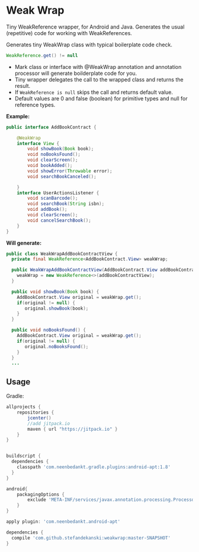 # Weak Wrap
Tiny WeakReference wrapper, for Android and Java. Generates the usual (repetitive) code for working with WeakReferences.

Generates tiny WeakWrap<ClassName> class with typical boilerplate code check.
```java 
WeakReference.get() != null 
``` 

* Mark class or interface with @WeakWrap annotation and annotation processor will generate boilderplate code for you.
* Tiny wrapper delegates the call to the wrapped class and returns the result.
* If ```WeakReference is null``` skips the call and returns default value. 
* Default values are 0 and false (boolean) for primitive types and null for reference types. 

__Example:__

```java
public interface AddBookContract {

    @WeakWrap
    interface View {
        void showBook(Book book);
        void noBooksFound();
        void clearScreen();
        void bookAdded();
        void showError(Throwable error);
        void searchBookCanceled();

    }
    interface UserActionsListener {
        void scanBarcode();
        void searchBook(String isbn);
        void addBook();
        void clearScreen();
        void cancelSearchBook();
    }
}
```

__Will generate:__

```java
public class WeakWrapAddBookContractView {
  private final WeakReference<AddBookContract.View> weakWrap;

  public WeakWrapAddBookContractView(AddBookContract.View addBookContractView) {
    weakWrap = new WeakReference<>(addBookContractView);
  }

  public void showBook(Book book) {
    AddBookContract.View original = weakWrap.get();
    if(original != null) {
       original.showBook(book);
    }
  }

  public void noBooksFound() {
    AddBookContract.View original = weakWrap.get();
    if(original != null) {
       original.noBooksFound();
    }
  }
  ...
```

Usage
--------

Gradle:

```groovy
allprojects {
    repositories {
        jcenter()
        //add jitpack.io
        maven { url "https://jitpack.io" }
    }
}


buildscript {
  dependencies {
    classpath 'com.neenbedankt.gradle.plugins:android-apt:1.8'
  }
}

android{
    packagingOptions {
        exclude 'META-INF/services/javax.annotation.processing.Processor'
    }
}

apply plugin: 'com.neenbedankt.android-apt'

dependencies {
  compile 'com.github.stefandekanski:weakwrap:master-SNAPSHOT'
}
```




